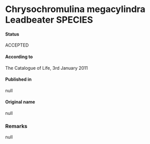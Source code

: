 Chrysochromulina megacylindra Leadbeater SPECIES
=======

#### Status
ACCEPTED

#### According to
The Catalogue of Life, 3rd January 2011

#### Published in
null

#### Original name
null

### Remarks
null